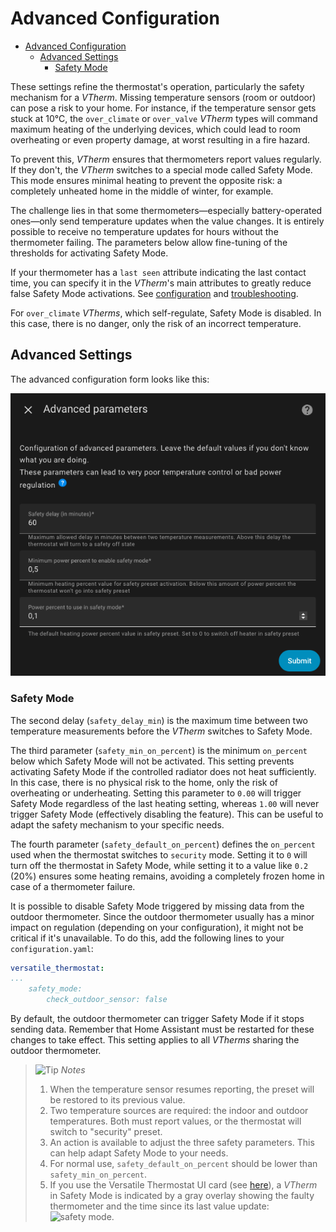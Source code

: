 # Advanced Configuration

- [Advanced Configuration](#advanced-configuration)
  - [Advanced Settings](#advanced-settings)
    - [Safety Mode](#safety-mode)

These settings refine the thermostat's operation, particularly the safety mechanism for a _VTherm_. Missing temperature sensors (room or outdoor) can pose a risk to your home. For instance, if the temperature sensor gets stuck at 10°C, the `over_climate` or `over_valve` _VTherm_ types will command maximum heating of the underlying devices, which could lead to room overheating or even property damage, at worst resulting in a fire hazard.

To prevent this, _VTherm_ ensures that thermometers report values regularly. If they don't, the _VTherm_ switches to a special mode called Safety Mode. This mode ensures minimal heating to prevent the opposite risk: a completely unheated home in the middle of winter, for example.

The challenge lies in that some thermometers—especially battery-operated ones—only send temperature updates when the value changes. It is entirely possible to receive no temperature updates for hours without the thermometer failing. The parameters below allow fine-tuning of the thresholds for activating Safety Mode.

If your thermometer has a `last seen` attribute indicating the last contact time, you can specify it in the _VTherm_'s main attributes to greatly reduce false Safety Mode activations. See [configuration](base-attributes.md#choosing-base-attributes) and [troubleshooting](troubleshooting.md#why-does-my-versatile-thermostat-switch-to-safety-mode).

For `over_climate` _VTherms_, which self-regulate, Safety Mode is disabled. In this case, there is no danger, only the risk of an incorrect temperature.

## Advanced Settings

The advanced configuration form looks like this:

![image](images/config-advanced.png)

### Safety Mode

The second delay (`safety_delay_min`) is the maximum time between two temperature measurements before the _VTherm_ switches to Safety Mode.

The third parameter (`safety_min_on_percent`) is the minimum `on_percent` below which Safety Mode will not be activated. This setting prevents activating Safety Mode if the controlled radiator does not heat sufficiently. In this case, there is no physical risk to the home, only the risk of overheating or underheating.
Setting this parameter to `0.00` will trigger Safety Mode regardless of the last heating setting, whereas `1.00` will never trigger Safety Mode (effectively disabling the feature). This can be useful to adapt the safety mechanism to your specific needs.

The fourth parameter (`safety_default_on_percent`) defines the `on_percent` used when the thermostat switches to `security` mode. Setting it to `0` will turn off the thermostat in Safety Mode, while setting it to a value like `0.2` (20%) ensures some heating remains, avoiding a completely frozen home in case of a thermometer failure.

It is possible to disable Safety Mode triggered by missing data from the outdoor thermometer. Since the outdoor thermometer usually has a minor impact on regulation (depending on your configuration), it might not be critical if it's unavailable. To do this, add the following lines to your `configuration.yaml`:

```yaml
versatile_thermostat:
...
    safety_mode:
        check_outdoor_sensor: false
```

By default, the outdoor thermometer can trigger Safety Mode if it stops sending data. Remember that Home Assistant must be restarted for these changes to take effect. This setting applies to all _VTherms_ sharing the outdoor thermometer.

> ![Tip](images/tips.png) _*Notes*_
> 1. When the temperature sensor resumes reporting, the preset will be restored to its previous value.
> 2. Two temperature sources are required: the indoor and outdoor temperatures. Both must report values, or the thermostat will switch to "security" preset.
> 3. An action is available to adjust the three safety parameters. This can help adapt Safety Mode to your needs.
> 4. For normal use, `safety_default_on_percent` should be lower than `safety_min_on_percent`.
> 5. If you use the Versatile Thermostat UI card (see [here](additions.md#better-with-the-versatile-thermostat-ui-card)), a _VTherm_ in Safety Mode is indicated by a gray overlay showing the faulty thermometer and the time since its last value update: ![safety mode](images/safety-mode-icon.png).